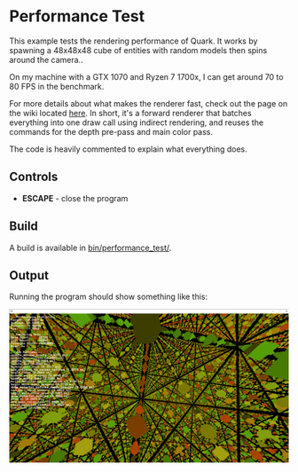 # Performance Test
This example tests the rendering performance of Quark. It works by spawning a 48x48x48 cube of entities with random models then spins around the camera..

On my machine with a GTX 1070 and Ryzen 7 1700x, I can get around 70 to 80 FPS in the benchmark.

For more details about what makes the renderer fast, check out the page on the wiki located [here](https://github.com/WindowsVista42/Quark-Engine/wiki/GPU-Driven-Rendering). In short, it's a forward renderer that batches everything into one draw call using indirect rendering, and reuses the commands for the depth pre-pass and main color pass.

The code is heavily commented to explain what everything does.

## Controls
- **ESCAPE** - close the program

## Build
A build is available in [bin/performance_test/](../../bin/performance_test/).

## Output
Running the program should show something like this:

![Performance Test](../../images/performance_test.png)